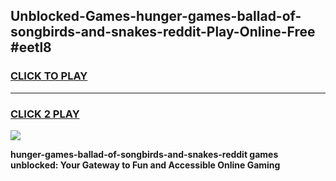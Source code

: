 
## Unblocked-Games-hunger-games-ballad-of-songbirds-and-snakes-reddit-Play-Online-Free #eetl8
<h3>
<a href="https://us.freeplayer.one?title=hunger-games-ballad-of-songbirds-and-snakes-reddit&ref=10M">CLICK TO PLAY</a></h3>
<hr>

<h3>
<a href="https://us.freeplayer.one?title=hunger-games-ballad-of-songbirds-and-snakes-reddit&ref=10M">CLICK 2 PLAY</a>
  
</h3>

<a href="https://us.freeplayer.one?title=hunger-games-ballad-of-songbirds-and-snakes-reddit&ref=10M"><img src="https://clearcache.store/games.png"></a>


**hunger-games-ballad-of-songbirds-and-snakes-reddit games unblocked: Your Gateway to Fun and Accessible Online Gaming**
